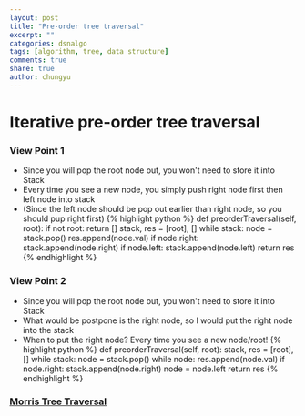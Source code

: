 ```yaml
---
layout: post
title: "Pre-order tree traversal"
excerpt: ""
categories: dsnalgo
tags: [algorithm, tree, data structure]
comments: true
share: true
author: chungyu
---
```


# Iterative pre-order tree traversal


### View Point 1
  - Since you will pop the root node out, you won't need to store it into Stack
  - Every time you see a new node, you simply push right node first then left node into stack
  - (Since the left node should be pop out earlier than right node, so you should pup right first)
{% highlight python %}
def preorderTraversal(self, root):
    if not root:
        return []
    stack, res = [root], []
    while stack:
        node = stack.pop()
        res.append(node.val)
        if node.right:
            stack.append(node.right)
        if node.left:
            stack.append(node.left)
    return res
{% endhighlight %}


### View Point 2
  - Since you will pop the root node out, you won't need to store it into Stack
  - What would be postpone is the right node, so I would put the right node into the stack
  - When to put the right node? Every time you see a new node/root!
{% highlight python %}
def preorderTraversal(self, root):
   stack, res = [root], []
   while stack:
       node = stack.pop()
       while node:
           res.append(node.val)
           if node.right:
               stack.append(node.right)
           node = node.left
   return  res
{% endhighlight %}
### [Morris Tree Traversal](http://www.cnblogs.com/AnnieKim/archive/2013/06/15/MorrisTraversal.html)
